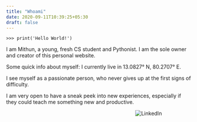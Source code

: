```yaml
---
title: "Whoami"
date: 2020-09-11T10:39:25+05:30
draft: false
---
```


`>>> print('Hello World!')`  

I am Mithun, a young, fresh CS student and Pythonist. I am the sole owner and creator of this personal website.  

Some quick info about myself: I currently live in 13.0827° N, 80.2707° E.


I see myself as a passionate person, who never gives up at the first signs of difficulty.

I am very open to have a sneak peek into new experiences, especially if they could teach me something new and productive.  



&nbsp;&nbsp;&nbsp;&nbsp;&nbsp;&nbsp;&nbsp;&nbsp;&nbsp;&nbsp;&nbsp;&nbsp;&nbsp;&nbsp;&nbsp;&nbsp;&nbsp;&nbsp;&nbsp;&nbsp;&nbsp;&nbsp;&nbsp;&nbsp;&nbsp;&nbsp;&nbsp;&nbsp;&nbsp;&nbsp;&nbsp;&nbsp;&nbsp;&nbsp;&nbsp;&nbsp;&nbsp;&nbsp;&nbsp;&nbsp;&nbsp;&nbsp;&nbsp;&nbsp;&nbsp;&nbsp;&nbsp;&nbsp;&nbsp;&nbsp;&nbsp;&nbsp;&nbsp;&nbsp;&nbsp;&nbsp;&nbsp;&nbsp;&nbsp;&nbsp;&nbsp;&nbsp;&nbsp;&nbsp;&nbsp;&nbsp;&nbsp;&nbsp;&nbsp;&nbsp;&nbsp;&nbsp;&nbsp;&nbsp;&nbsp;&nbsp;&nbsp;&nbsp;&nbsp;&nbsp;&nbsp;&nbsp;&nbsp;&nbsp;&nbsp;&nbsp;&nbsp;&nbsp;&nbsp;![LinkedIn](/img/qr-code-linkedin.png)
